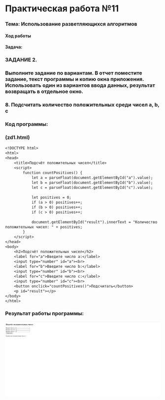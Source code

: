 # Практическая работа №11 #

### Тема: Использование разветляющихся алгоритмов 

#### Ход работы

#### Задача:

### ЗАДАНИЕ 2. 
### Выполните задание по вариантам. В отчет поместите задание, текст программы и копию окна приложения. Использовать один из вариантов ввода данных, результат возвращать в отдельное окно.
### 8.	Подсчитать количество положительных среди чисел а, b, с

### Код программы:

### (zd1.html)

```
<!DOCTYPE html>
<html>
<head>
    <title>Подсчёт положительных чисел</title>
    <script>
        function countPositives() {
            let a = parseFloat(document.getElementById("a").value);
            let b = parseFloat(document.getElementById("b").value);
            let c = parseFloat(document.getElementById("c").value);

            let positives = 0;
            if (a > 0) positives++;
            if (b > 0) positives++;
            if (c > 0) positives++;

            document.getElementById("result").innerText = "Количество положительных чисел: " + positives;
        }
    </script>
</head>
<body>
    <h2>Подсчёт положительных чисел</h2>
    <label for="a">Введите число a:</label>
    <input type="number" id="a"><br>
    <label for="b">Введите число b:</label>
    <input type="number" id="b"><br>
    <label for="c">Введите число c:</label>
    <input type="number" id="c"><br>
    <button onclick="countPositives()">Подсчитать</button>
    <p id="result"></p>
</body>
</html>
```




### Результат работы программы: 

![задание2](https://github.com/evilibronteee/HTML/blob/main/PR11/%D0%9F%D0%BE%D0%B4%D1%81%D1%87%D1%91%D1%82%20%D0%BF%D0%BE%D0%BB%D0%BE%D0%B6%D0%B8%D1%82%D0%B5%D0%BB%D1%8C%D0%BD%D1%8B%D1%85%20%D1%87%D0%B8%D1%81%D0%B5%D0%BB%20-%20Google%20Chrome%2005.04.2024%2014_39_05.png?raw=true)
